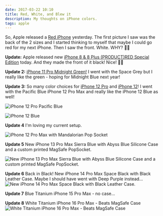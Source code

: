 ```yaml
---
date: 2017-03-22 10:10
title: Red, White, and Blew it
description: My thoughts on iPhone colors.
tags: apple
---
```


So, Apple released a [Red iPhone](http://www.apple.com/shop/buy-iphone/special-edition-iphone-7) yesterday. The first picture I saw was the back of the 2 sizes and I started thinking to myself that maybe I could go red for my next iPhone. Then I saw the front. White. WHY?
👎🏻


**Update:** Apple released new [iPhone 8 & 8 Plus (PRODUCT)RED Special Edition](https://www.apple.com/newsroom/2018/04/apple-introduces-iphone-8-and-iphone-8-plus-productred-special-edition/) today.  And they made the front of it black! Nice!
👍🏻

**Update 2:** [iPhone 11 Pro Midnight Green!](https://www.apple.com/iphone-11-pro/) I went with the Space Grey but I really like the green - hoping for Midnight Blue next year!

**Update 3:** So many color choices for [iPhone 12 Pro](https://www.apple.com/iphone-12-pro/) and [iPhone 12](https://www.apple.com/iphone-12/)! I went with the Pacific Blue iPhone 12 Pro Max and really like the iPhone 12 Blue as well!

![iPhone 12 Pro Pacific Blue](/images/iphone12_pro_pacific_blue.jpg)

![iPhone 12 Blue](/images/iphone12_blue.jpg)

**Update 4** I'm loving my current setup.

![iPhone 12 Pro Max with Mandalorian Pop Socket](/images/iphone12promax-mandalorian-popsocket.jpg)

**Update 5** New iPhone 13 Pro Max Sierra Blue with Abyss Blue Silicone Case and a custom printed MagSafe PopSocket.

![New iPhone 13 Pro Max Sierra Blue with Abyss Blue Silicone Case and a custom printed MagSafe PopSocket.](/images/iPhone_13_Pro_Max_Sierra_Blue_Silicone_Case_Abyss_Blue_Custom_MagSafe_PopSocket_StarWars.jpg)

**Update 6** Back in Black! New iPhone 14 Pro Max Space Black with Black Leather Case.  Maybe I should have went with Deep Purple instead...
![New iPhone 14 Pro Max Space Black with Black Leather Case.](/images/iPhone_14_Pro_Max.jpeg)

**Update 7** Blue Titanium iPhone 15 Pro Max - no case...

**Update 8** White Titanium iPhone 16 Pro Max - Beats MagSafe Case
![White Titanium iPhone 16 Pro Max - Beats MagSafe Case](/images/iPhone16ProMaxWhite_BeatsCase.jpg) 